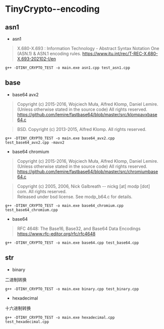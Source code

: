 # TinyCrypto--encoding

## asn1

* asn1

> X.680-X.693 : Information Technology - Abstract Syntax Notation One (ASN.1) & ASN.1 encoding rules. 
> https://www.itu.int/rec/T-REC-X.680-X.693-202102-I/en

```
g++ -DTINY_CRYPTO_TEST -o main.exe asn1.cpp test_asn1.cpp
```

## base

* base64 avx2

> Copyright (c) 2015-2016, Wojciech Muła, Alfred Klomp,  Daniel Lemire. (Unless otherwise stated in the source code) All rights reserved.
> https://github.com/lemire/fastbase64/blob/master/src/klompavxbase64.c

> BSD. Copyright (c) 2013-2015, Alfred Klomp. All rights reserved.

```
g++ -DTINY_CRYPTO_TEST -o main.exe base64_avx2.cpp test_base64_avx2.cpp -mavx2
```

* base64 chromium

> Copyright (c) 2015-2016, Wojciech Muła, Alfred Klomp,  Daniel Lemire. (Unless otherwise stated in the source code) All rights reserved.
> https://github.com/lemire/fastbase64/blob/master/src/chromiumbase64.c

> Copyright (c) 2005, 2006, Nick Galbreath -- nickg [at] modp [dot] com. All rights reserved.\
> Released under bsd license.  See modp_b64.c for details.

```
g++ -DTINY_CRYPTO_TEST -o main.exe base64_chromium.cpp test_base64_chromium.cpp
```

* base64

> RFC 4648: The Base16, Base32, and Base64 Data Encodings
> https://www.rfc-editor.org/rfc/rfc4648

```
g++ -DTINY_CRYPTO_TEST -o main.exe base64.cpp test_base64.cpp
```

## str

* binary

二进制转换

```
g++ -DTINY_CRYPTO_TEST -o main.exe binary.cpp test_binary.cpp
```

* hexadecimal

十六进制转换

```
g++ -DTINY_CRYPTO_TEST -o main.exe hexadecimal.cpp test_hexadecimal.cpp
```